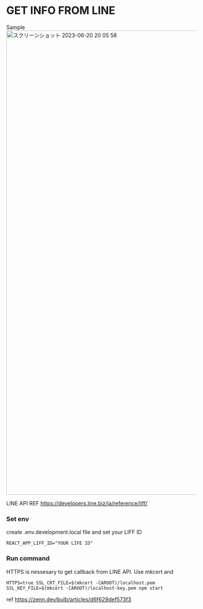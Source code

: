 # GET INFO FROM LINE

Sample
<img width="1227" alt="スクリーンショット 2023-06-20 20 05 58" src="https://github.com/EIKINAKAYAMA/redux-toolkit-typescript-sandbox/assets/65437818/593b7563-cc65-4476-a3a8-5ef659d407d9">

LINE API REF
https://developers.line.biz/ja/reference/liff/

### Set env 

create .env.development.local file and set your LIFF ID
```
REACT_APP_LIFF_ID="YOUR LIFE ID"
```

### Run command

HTTPS is nessesary to get callback from LINE API.
Use mkcert and 

``` 
HTTPS=true SSL_CRT_FILE=$(mkcert -CAROOT)/localhost.pem SSL_KEY_FILE=$(mkcert -CAROOT)/localhost-key.pem npm start
```

ref
https://zenn.dev/bulb/articles/d6f629def573f3
